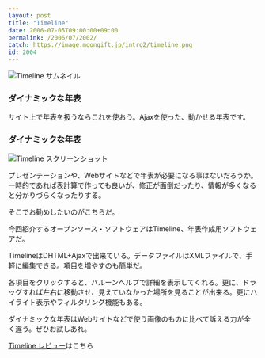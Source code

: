 ```yaml
---
layout: post
title: "Timeline"
date: 2006-07-05T09:00:00+09:00
permalink: /2006/07/2002/
catch: https://image.moongift.jp/intro2/timeline.png
id: 2004
---
```

 ![Timeline サムネイル](https://image.moongift.jp/intro2/timeline.t.png "Timeline サムネイル")
  

### ダイナミックな年表
  
サイト上で年表を扱うならこれを使おう。Ajaxを使った、動かせる年表です。  
<!--more-->  

### ダイナミックな年表
  

![Timeline スクリーンショット](https://image.moongift.jp/intro2/timeline.png "Timeline スクリーンショット")

  

プレゼンテーションや、Webサイトなどで年表が必要になる事はないだろうか。一時的であれば表計算で作っても良いが、修正が面倒だったり、情報が多くなると分かりづらくなったりする。

  

そこでお勧めしたいのがこちらだ。

  

今回紹介するオープンソース・ソフトウェアはTimeline、年表作成用ソフトウェアだ。

  

TimelineはDHTML+Ajaxで出来ている。データファイルはXMLファイルで、手軽に編集できる。項目を増やすのも簡単だ。

  

各項目をクリックすると、バルーンヘルプで詳細を表示してくれる。更に、ドラッグすれば左右に移動させ、見えていなかった場所を見ることが出来る。更にハイライト表示やフィルタリング機能もある。

  

ダイナミックな年表はWebサイトなどで使う画像のものに比べて訴える力が全く違う。ぜひお試しあれ。

  

[Timeline レビュー](http://oss.moongift.jp/review/i-2004.html)はこちら

